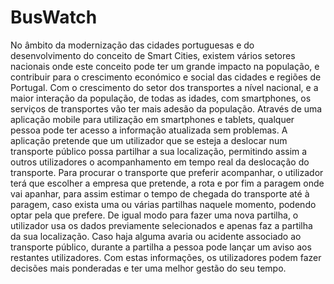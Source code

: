 # BusWatch

No âmbito da modernização das cidades portuguesas e do desenvolvimento do conceito de Smart Cities, existem vários setores nacionais onde este conceito pode ter um grande impacto na população, e contribuir para o crescimento económico e social das cidades e regiões de Portugal.
Com o crescimento do setor dos transportes a nível nacional, e a maior interação da população, de todas as idades, com smartphones, os serviços de transportes vão ter mais adesão da população.
Através de uma aplicação mobile para utilização em smartphones e tablets, qualquer pessoa pode ter acesso a informação atualizada sem problemas. A aplicação pretende que um utilizador que se esteja a deslocar num transporte público possa partilhar a sua localização, permitindo assim a outros utilizadores o acompanhamento em tempo real da deslocação do transporte. Para procurar o transporte que preferir acompanhar, o utilizador terá que escolher a empresa que pretende, a rota e por fim a paragem onde vai apanhar, para assim estimar o tempo de chegada do transporte até à paragem, caso exista uma ou várias partilhas naquele momento, podendo optar pela que prefere. De igual modo para fazer uma nova partilha, o utilizador usa os dados previamente selecionados e apenas faz a partilha da sua localização. Caso haja alguma avaria ou acidente associado ao transporte público, durante a partilha a pessoa pode lançar um aviso aos restantes utilizadores. Com estas informações, os utilizadores podem fazer decisões mais ponderadas e ter uma melhor gestão do seu tempo. 
